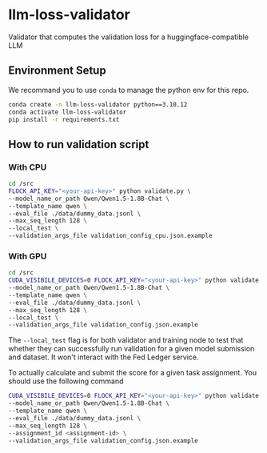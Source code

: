 # llm-loss-validator
Validator that computes the validation loss for a huggingface-compatible LLM

## Environment Setup

We recommand you to use `conda` to manage the python env for this repo.

```bash
conda create -n llm-loss-validator python==3.10.12
conda activate llm-loss-validator
pip install -r requirements.txt
```

## How to run validation script

### With CPU

```bash
cd /src
FLOCK_API_KEY="<your-api-key>" python validate.py \
--model_name_or_path Qwen/Qwen1.5-1.8B-Chat \
--template_name qwen \
--eval_file ./data/dummy_data.jsonl \
--max_seq_length 128 \
--local_test \
--validation_args_file validation_config_cpu.json.example
```

### With GPU

```bash
cd /src
CUDA_VISIBILE_DEVICES=0 FLOCK_API_KEY="<your-api-key>" python validate.py \
--model_name_or_path Qwen/Qwen1.5-1.8B-Chat \
--template_name qwen \
--eval_file ./data/dummy_data.jsonl \
--max_seq_length 128 \
--local_test \
--validation_args_file validation_config.json.example
```

The `--local_test` flag is for both validator and training node to test that whether they can successfully run validation for a given model submission and dataset. It won't interact with the Fed Ledger service.

To actually calculate and submit the score for a given task assignment. You should use the following command

```bash
CUDA_VISIBILE_DEVICES=0 FLOCK_API_KEY="<your-api-key>" python validate.py \
--model_name_or_path Qwen/Qwen1.5-1.8B-Chat \
--template_name qwen \
--eval_file ./data/dummy_data.jsonl \
--max_seq_length 128 \
--assignment_id <assignment-id> \
--validation_args_file validation_config.json.example
```

